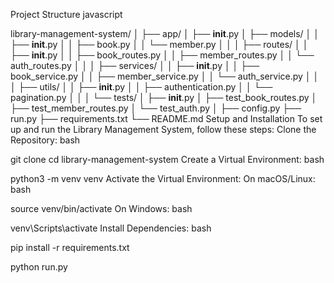 Project Structure
javascript


library-management-system/
│
├── app/
│   ├── __init__.py
│   ├── models/
│   │   ├── __init__.py
│   │   ├── book.py
│   │   └── member.py
│   │
│   ├── routes/
│   │   ├── __init__.py
│   │   ├── book_routes.py
│   │   ├── member_routes.py
│   │   └── auth_routes.py
│   │
│   ├── services/
│   │   ├── __init__.py
│   │   ├── book_service.py
│   │   ├── member_service.py
│   │   └── auth_service.py
│   │
│   ├── utils/
│   │   ├── __init__.py
│   │   ├── authentication.py
│   │   └── pagination.py
│   │
│   └── tests/
│       ├── __init__.py
│       ├── test_book_routes.py
│       ├── test_member_routes.py
│       └── test_auth.py
│
├── config.py
├── run.py
├── requirements.txt
└── README.md
Setup and Installation
To set up and run the Library Management System, follow these steps:
Clone the Repository:
bash


git clone <repository-url>
cd library-management-system
Create a Virtual Environment:
bash


python3 -m venv venv
Activate the Virtual Environment:
On macOS/Linux:
bash


source venv/bin/activate
On Windows:
bash


venv\Scripts\activate
Install Dependencies:
bash


pip install -r requirements.txt

python run.py
